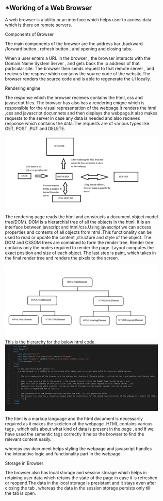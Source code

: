 ## *Working of a Web Browser

A web browser is a utility or an interface which helps user to access data which is there on remote servers.

Components of Browser

The main components of the browser are the address bar ,backward /forward button , refresh button , and opening and closing tabs.

When a user enters a URL in the browser , the browser interacts with the Domain Name System Server , and
gets back the ip address of that particular site. The browser then sends request to that remote server , and
recieves the respnse which contains the source code of the website.The browser renders the source code and
is able to regenerate the UI locally.

Rendering engine

The response which the browser recieves contains the html, css and javascript files.
The browser has also has a rendering enigne which is responsible for the visual representation of the webpage.It renders the html ,css  and javascript documnets and then displays the webpage.It also makes requests to the server in case any data is needed and also recieves response which contains the data.The requests are of various types like GET, POST ,PUT and DELETE.


![My image](./images/browser.png)

The rendering page reads the html and constructs a document object model tree(DOM). DOM is a hierarchial tree of all the objects in the html. It is an interface between javacript and html/css.Using javascript we can access  properties and contents of all objects from html .This functionality can be used to read or update the content ,structure and style of the object. The DOM and CSSOM trees are combined to form the render tree. Render tree contains only the nodes required to render the page. Layout computes the exact position and size of each object. The last step is paint, which takes in the final render tree and renders the pixels to the screen.

![My image](./images/hierarchy-diag.png)
This is the hierarchy for the below html code.
![My image](./images/html.PNG)


The html is a markup language and the html document is necessarily required as it makes the skeleton of the webpage .HTML contains various tags , which tells about what kind of data is present in the page , and if we have used the sementic tags correctly it helps the browser to find the relevant content easily.

whereas css document helps styling the webpage and javascript handles the interactive logic and functionality part in the webpage.

Storage in Browser

The browser also has local storage and session storage which helps in retaining user data which retains the state of the page in case it is refreshed or reopend.The data in the local storage is presistant and it stays even after closing the tab , whereas the data in the session storage persists only till the tab is open.
